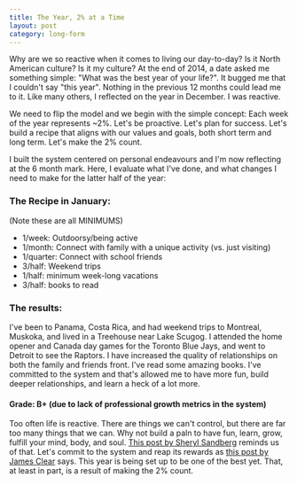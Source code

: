 ```yaml
---
title: The Year, 2% at a Time
layout: post
category: long-form
---
```



Why are we so reactive when it comes to living our day-to-day? Is it North American culture? Is it my culture? At the end of 2014, a date asked me something simple: "What was the best year of your life?". It bugged me that I couldn't say "this year". Nothing in the previous 12 months could lead me to it. Like many others, I reflected on the year in December. I was reactive.

We need to flip the model and we begin with the simple concept: Each week of the year represents ~2%. Let's be proactive. Let's plan for success. Let's build a recipe that aligns with our values and goals, both short term and long term. Let's make the 2% count. 

I built the system centered on personal endeavours and I'm now reflecting at the 6 month mark. Here, I evaluate what I've done, and what changes I need to make for the latter half of the year:

### The Recipe in January: 

(Note these are all MINIMUMS)

* 1/week: Outdoorsy/being active
* 1/month: Connect with family with a unique activity (vs. just visiting)
* 1/quarter: Connect with school friends
* 3/half: Weekend trips
* 1/half: minimum week-long vacations
* 3/half: books to read


### The results:

I've been to Panama, Costa Rica, and had weekend trips to Montreal, Muskoka, and lived in a Treehouse near Lake Scugog. I attended the home opener and Canada day games for the Toronto Blue Jays, and went to Detroit to see the Raptors. I have increased the quality of relationships on both the family and friends front. I've read some amazing books. I've committed to the system and that's allowed me to have more fun, build deeper relationships, and learn a heck of a lot more. 

#### Grade: B+ (due to lack of professional growth metrics in the system)


Too often life is reactive. There are things we can't control, but there are far too many things that we can. Why not build a paln to have fun, learn, grow, fulfill your mind, body, and soul. [This post by Sheryl Sandberg](https://www.facebook.com/sheryl/posts/10155617891025177:0) reminds us of that. Let's commit to the system and reap its rewards as [this post by James Clear](https://medium.com/the-blog-of-james-clear/if-you-completely-ignored-your-goals-and-focused-on-this-one-thing-would-you-get-better-results-1451c43c0c64) says. This year is  being set up to be one of the best yet. That, at least in part, is a result of making the 2% count.
